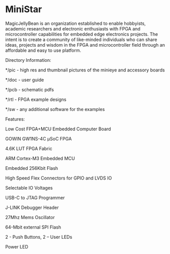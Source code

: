 # MiniStar

MagicJellyBean is an organization established to enable hobbyists, academic researchers and electronic enthusiasts with FPGA and microcontroller capabilities for embedded edge electronics projects. The intent is to create a community of like-minded individuals who can share ideas, projects and wisdom in the FPGA and microcontroller field through an affordable and easy to use platform.

Directory Information:

*/pic - high res and thumbnail pictures of the minieye and accessory boards

*/doc - user guide

*/pcb - schematic pdfs

*/rtl - FPGA example designs

*/sw - any additional software for the examples
 
Features:

Low Cost FPGA+MCU Embedded Computer Board

GOWIN GW1NS-4C µSoC FPGA

4.6K LUT FPGA Fabric

ARM Cortex-M3 Embedded MCU

Embedded 256Kbit Flash

High Speed Flex Connectors for GPIO and LVDS IO

Selectable IO Voltages

USB-C to JTAG Programmer

J-LINK Debugger Header

27Mhz Mems Oscillator

64-Mbit external SPI Flash

2 - Push Buttons, 2 – User LEDs

Power LED




